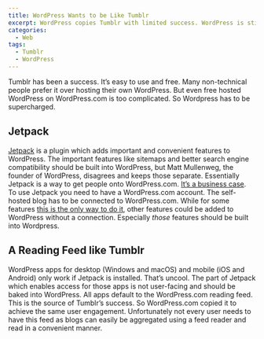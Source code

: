 ```yaml
---
title: WordPress Wants to be Like Tumblr
excerpt: WordPress copies Tumblr with limited success. WordPress is still complicated, Tumblr so much easier.
categories:
  - Web
tags:
  - Tumblr
  - WordPress
---
```

Tumblr has been a success. It’s easy to use and free. Many non-technical people prefer it over hosting their own WordPress. But even free hosted WordPress on WordPress.com is too complicated. So Wordpress has to be supercharged.

## Jetpack

[Jetpack](https://jetpack.com/) is a plugin which adds important and convenient features to WordPress. The important features like sitemaps and better search engine compatibility should be built into WordPress, but Matt Mullenweg, the founder of WordPress, disagrees and keeps those separate. Essentially Jetpack is a way to get people onto WordPress.com. [It’s a business case](http://scratch99.com/wordpress/opinion/jetpack-business-case-for-bloat/). To use Jetpack you need to have a WordPress.com account. The self-hosted blog has to be connected to WordPress.com. While for some features [this is the only way to do it](https://www.wphub.com/blog/posts/mullenweg-responds-jetpacks-foibles/), other features could be added to WordPress without a connection. Especially _those_ features should be built into Wordpress.

## A Reading Feed like Tumblr

WordPress apps for desktop (Windows and macOS) and mobile (iOS and Android) only work if Jetpack is installed. That’s uncool. The part of Jetpack which enables access for those apps is not user-facing and should be baked into WordPress. All apps default to the WordPress.com reading feed. This is the source of Tumblr’s success. So WordPress.com copied it to achieve the same user engagement. Unfortunately not every user needs to have this feed as blogs can easily be aggregated using a feed reader and read in a convenient manner.